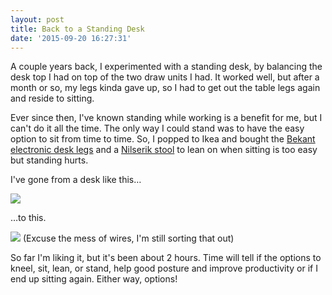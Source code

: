 ```yaml
---
layout: post
title: Back to a Standing Desk
date: '2015-09-20 16:27:31'
---
```


A couple years back, I experimented with a standing desk, by balancing the desk top I had on top of the two draw units I had. It worked well, but after a month or so, my legs kinda gave up, so I had to get out the table legs again and reside to sitting.

Ever since then, I've known standing while working is a benefit for me, but I can't do it all the time. The only way I could stand was to have the easy option to sit from time to time. So, I popped to Ikea and bought the [Bekant electronic desk legs](http://www.ikea.com/gb/en/catalog/products/30278303/) and a [Nilserik stool](http://www.ikea.com/gb/en/catalog/products/50309723/) to lean on when sitting is too easy but standing hurts.

I've gone from a desk like this…

![](/content/images/2015/09/IMG_5884.jpg)

…to this.

![](/content/images/2015/09/IMG_6620.jpg)
(Excuse the mess of wires, I'm still sorting that out)

So far I'm liking it, but it's been about 2 hours. Time will tell if the options to kneel, sit, lean, or stand, help good posture and improve productivity or if I end up sitting again. Either way, options!